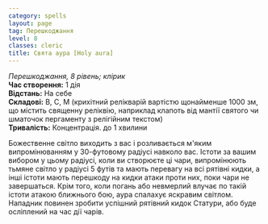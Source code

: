 ```yaml
---
category: spells
layout: page
tag: Перешкоджання
level: 8
classes: cleric
title: Свята аура [Holy aura]
---
```


_Перешкоджання, 8 рівень; клірик_    
**Час створення:** 1 дія    
**Відстань:** На себе    
**Складові:** В, С, М (крихітний релікварій вартістю щонайменше 1000 зм, що містить священну реліквію, наприклад клапоть від мантії святого чи шматочок пергаменту з релігійним текстом)    
**Тривалість:** Концентрація. до 1 хвилини    

Божественне світло виходить з вас і розливається м'яким випромінюванням у 30-футовому радіусі навколо вас. Істоти за вашим вибором у цьому радіусі, коли ви створюєте ці чари, випромінюють тьмяне світло у радіусі 5 футів та мають перевагу на всі рятівні кидки, а інші істоти мають перешкоду на кидки атаки проти них, поки чари не завершаться. Крім того, коли погань або невмерлий влучає по такій істоти атакою ближнього бою, аура спалахує яскравим світлом. Нападник повинен зробити успішний рятівний кидок Статури, або буде осліплений на час дії чарів. 

